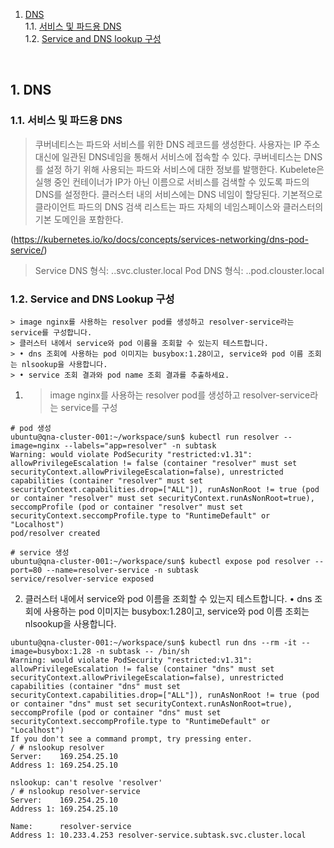 1. [DNS](#1)<br>
  1.1. [서비스 및 파드용 DNS](#1.1)<br>
  1.2. [Service and DNS lookup 구성](#1.2)<br>

<br>

## <div id='1'> 1. DNS

### <div id='1.1'> 1.1. 서비스 및 파드용 DNS

> 쿠버네티스는 파드와 서비스를 위한 DNS 레코드를 생성한다. 사용자는 IP 주소 대신에 일관된 DNS네임을 통해서 서비스에 접속할 수 있다.
> 쿠버네티스는 DNS를 설정 하기 위해 사용되는 파드와 서비스에 대한 정보를 발행한다. Kubelete은 실행 중인 컨테이너가 IP가 아닌 이름으로 서비스를 검색할 수 있도록 파드의 DNS를 설정한다.
> 클러스터 내의 서비스에는 DNS 네임이 할당된다. 기본적으로 클라이언트 파드의 DNS 검색 리스트는 파드 자체의 네임스페이스와 클러스터의 기본 도메인을 포함한다.

(https://kubernetes.io/ko/docs/concepts/services-networking/dns-pod-service/)

> Service DNS 형식: <svc-name>.<namespace>.svc.cluster.local
> Pod DNS 형식: <pod-ip>.<namespace>.pod.clouster.local


### <div id='1.2'> 1.2. Service and DNS Lookup 구성

```
> image nginx를 사용하는 resolver pod를 생성하고 resolver-service라는 service를 구성합니다.
> 클러스터 내에서 service와 pod 이름을 조회할 수 있는지 테스트합니다.
> • dns 조회에 사용하는 pod 이미지는 busybox:1.28이고, service와 pod 이름 조회는 nlsookup을 사용합니다.
> • service 조회 결과와 pod name 조회 결과를 추출하세요.
```

1. > image nginx를 사용하는 resolver pod를 생성하고 resolver-service라는 service를 구성
```
# pod 생성
ubuntu@qna-cluster-001:~/workspace/sun$ kubectl run resolver --image=nginx --labels="app=resolver" -n subtask
Warning: would violate PodSecurity "restricted:v1.31": allowPrivilegeEscalation != false (container "resolver" must set securityContext.allowPrivilegeEscalation=false), unrestricted capabilities (container "resolver" must set securityContext.capabilities.drop=["ALL"]), runAsNonRoot != true (pod or container "resolver" must set securityContext.runAsNonRoot=true), seccompProfile (pod or container "resolver" must set securityContext.seccompProfile.type to "RuntimeDefault" or "Localhost")
pod/resolver created

# service 생성
ubuntu@qna-cluster-001:~/workspace/sun$ kubectl expose pod resolver --port=80 --name=resolver-service -n subtask
service/resolver-service exposed
```

2. 클러스터 내에서 service와 pod 이름을 조회할 수 있는지 테스트합니다.
• dns 조회에 사용하는 pod 이미지는 busybox:1.28이고, service와 pod 이름 조회는 nlsookup을 사용합니다.
```
ubuntu@qna-cluster-001:~/workspace/sun$ kubectl run dns --rm -it --image=busybox:1.28 -n subtask -- /bin/sh 
Warning: would violate PodSecurity "restricted:v1.31": allowPrivilegeEscalation != false (container "dns" must set securityContext.allowPrivilegeEscalation=false), unrestricted capabilities (container "dns" must set securityContext.capabilities.drop=["ALL"]), runAsNonRoot != true (pod or container "dns" must set securityContext.runAsNonRoot=true), seccompProfile (pod or container "dns" must set securityContext.seccompProfile.type to "RuntimeDefault" or "Localhost")
If you don't see a command prompt, try pressing enter.
/ # nslookup resolver
Server:    169.254.25.10
Address 1: 169.254.25.10

nslookup: can't resolve 'resolver'
/ # nslookup resolver-service
Server:    169.254.25.10
Address 1: 169.254.25.10

Name:      resolver-service
Address 1: 10.233.4.253 resolver-service.subtask.svc.cluster.local
```


